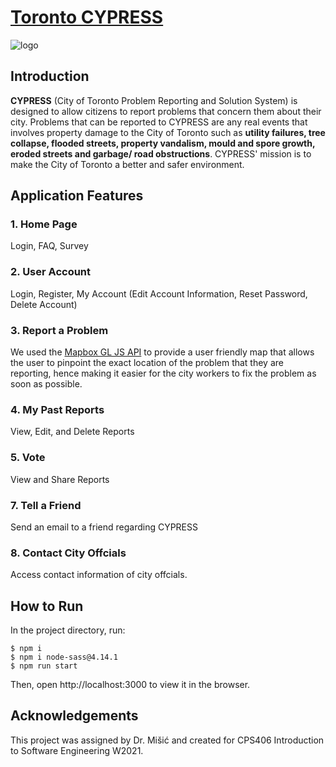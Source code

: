 # [Toronto CYPRESS](https://cypressw2021.netlify.app/)
![logo](https://user-images.githubusercontent.com/72548456/114451620-716fe600-9ba5-11eb-87e3-27c81cd03b7b.png)

## Introduction
**CYPRESS** (City of Toronto Problem Reporting and Solution System) is designed to allow citizens to report problems that concern them about their city. Problems that can be reported to CYPRESS are any real events that involves property damage to the City of Toronto such as **utility failures, tree collapse, flooded streets, property vandalism, mould and spore growth, eroded streets and garbage/ road obstructions**. CYPRESS' mission is to make the City of Toronto a better and safer environment.

## Application Features

### 1. Home Page
Login, FAQ, Survey

### 2. User Account
Login, Register, My Account (Edit Account Information, Reset Password, Delete Account)

### 3. Report a Problem
We used the [Mapbox GL JS API](https://docs.mapbox.com/mapbox-gl-js/api/) to provide a user friendly map that allows the user to pinpoint the exact location of the problem that they are reporting, hence making it easier for the city workers to fix the problem as soon as possible. 

### 4. My Past Reports
View, Edit, and Delete Reports
<!---
CYPRESS will also make sure to notify the user when the city has received their report and as well if steps have been taken to solve the problem. 
-->

### 5. Vote
View and Share Reports

### 7. Tell a Friend
Send an email to a friend regarding CYPRESS

### 8. Contact City Offcials
Access contact information of city offcials.

## How to Run
In the project directory, run:
```
$ npm i 
$ npm i node-sass@4.14.1
$ npm run start 
```
Then, open http://localhost:3000 to view it in the browser.

## Acknowledgements
This project was assigned by Dr. Mišić and created for CPS406 Introduction to Software Engineering W2021.

